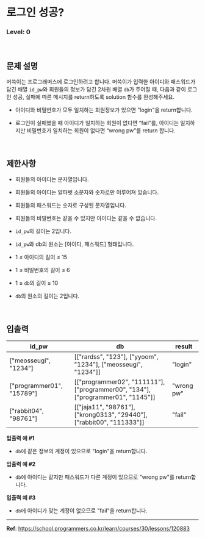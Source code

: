 # 로그인 성공?

### Level: 0

<br>

## 문제 설명

머쓱이는 프로그래머스에 로그인하려고 합니다. 머쓱이가 입력한 아이디와 패스워드가 담긴 배열 `id_pw`와 회원들의 정보가 담긴 2차원 배열 `db`가 주어질 때, 다음과 같이 로그인 성공, 실패에 따른 메시지를 return하도록 solution 함수를 완성해주세요.

- 아이디와 비밀번호가 모두 일치하는 회원정보가 있으면 "login"을 return합니다.

- 로그인이 실패했을 때 아이디가 일치하는 회원이 없다면 “fail”를, 아이디는 일치하지만 비밀번호가 일치하는 회원이 없다면 “wrong pw”를 return 합니다.

<br>

## 제한사항

- 회원들의 아이디는 문자열입니다.

- 회원들의 아이디는 알파벳 소문자와 숫자로만 이루어져 있습니다.

- 회원들의 패스워드는 숫자로 구성된 문자열입니다.

- 회원들의 비밀번호는 같을 수 있지만 아이디는 같을 수 없습니다.

- `id_pw`의 길이는 2입니다.

- `id_pw`와 db의 원소는 [아이디, 패스워드] 형태입니다.

- 1 ≤ 아이디의 길이 ≤ 15

- 1 ≤ 비밀번호의 길이 ≤ 6

- 1 ≤ `db`의 길이 ≤ 10

- `db`의 원소의 길이는 2입니다.

<br>

## 입출력

| id_pw | db | result |
| ----- | -- | ------ |
| ["meosseugi", "1234"] | [["rardss", "123"], ["yyoom", "1234"], ["meosseugi", "1234"]] | "login" |
| ["programmer01", "15789"] | [["programmer02", "111111"], ["programmer00", "134"], ["programmer01", "1145"]] | "wrong pw" |
| ["rabbit04", "98761"] | [["jaja11", "98761"], ["krong0313", "29440"], ["rabbit00", "111333"]] | "fail" |

**입출력 예 #1**

- `db`에 같은 정보의 계정이 있으므로 "login"을 return합니다.

**입출력 예 #2**

- `db`에 아이디는 같지만 패스워드가 다른 계정이 있으므로 "wrong pw"를 return합니다.

**입출력 예 #3**

- `db`에 아이디가 맞는 계정이 없으므로 "fail"을 return합니다.

---

**Ref**: https://school.programmers.co.kr/learn/courses/30/lessons/120883
